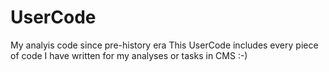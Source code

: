 UserCode
========

My analyis code since pre-history era
This UserCode includes every piece of code I have written for my analyses or tasks in CMS :-)
